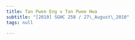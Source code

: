 ```yaml
---
title: Tan Pwee Eng v Tan Pwee Hwa
subtitle: "[2010] SGHC 258 / 27\_August\_2010"
tags: null

---
```


